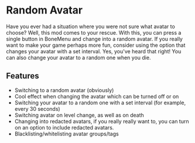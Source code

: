 # Random Avatar

Have you ever had a situation where you were not sure what avatar to choose? Well, this mod comes to your rescue. With this, you can press a single button in BoneMenu and change into a random avatar.
If you really want to make your game perhaps more fun, consider using the option that changes your avatar with a set interval. Yes, you've heard that right! You can also change your avatar to a random one when you die.

## Features

- Switching to a random avatar (obviously)
- Cool effect when changing the avatar which can be turned off or on
- Switching your avatar to a random one with a set interval (for example, every 30 seconds)
- Switching avatar on level change, as well as on death
- Changing into redacted avatars, if you really really want to, you can turn on an option to include redacted avatars.
- Blacklisting/whitelisting avatar groups/tags
